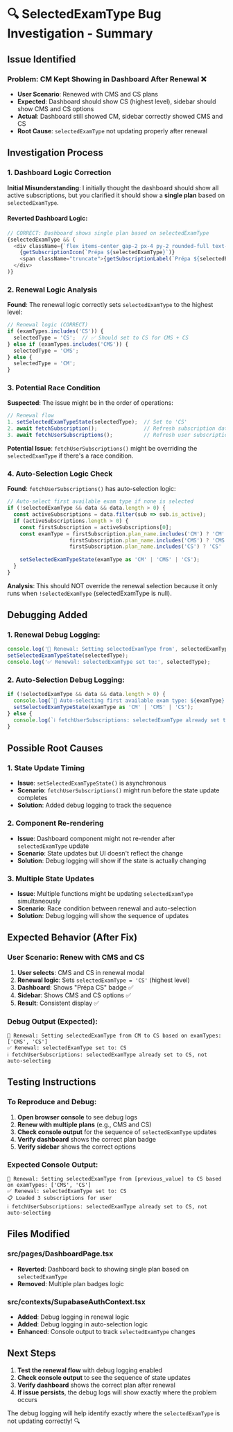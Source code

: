 # 🔍 SelectedExamType Bug Investigation - Summary

## **Issue Identified**

### **Problem: CM Kept Showing in Dashboard After Renewal** ❌
- **User Scenario**: Renewed with CMS and CS plans
- **Expected**: Dashboard should show CS (highest level), sidebar should show CMS and CS options
- **Actual**: Dashboard still showed CM, sidebar correctly showed CMS and CS
- **Root Cause**: `selectedExamType` not updating properly after renewal

## **Investigation Process**

### **1. Dashboard Logic Correction**
**Initial Misunderstanding**: I initially thought the dashboard should show all active subscriptions, but you clarified it should show a **single plan** based on `selectedExamType`.

#### **Reverted Dashboard Logic:**
```typescript
// CORRECT: Dashboard shows single plan based on selectedExamType
{selectedExamType && (
  <div className={`flex items-center gap-2 px-4 py-2 rounded-full text-sm font-medium border ${getSubscriptionColor(`Prépa ${selectedExamType}`)}`}>
    {getSubscriptionIcon(`Prépa ${selectedExamType}`)}
    <span className="truncate">{getSubscriptionLabel(`Prépa ${selectedExamType}`)}</span>
  </div>
)}
```

### **2. Renewal Logic Analysis**
**Found**: The renewal logic correctly sets `selectedExamType` to the highest level:

```typescript
// Renewal logic (CORRECT)
if (examTypes.includes('CS')) {
  selectedType = 'CS';  // ✅ Should set to CS for CMS + CS
} else if (examTypes.includes('CMS')) {
  selectedType = 'CMS';
} else {
  selectedType = 'CM';
}
```

### **3. Potential Race Condition**
**Suspected**: The issue might be in the order of operations:

```typescript
// Renewal flow
1. setSelectedExamTypeState(selectedType);  // Set to 'CS'
2. await fetchSubscription();               // Refresh subscription data
3. await fetchUserSubscriptions();          // Refresh user subscriptions
```

**Potential Issue**: `fetchUserSubscriptions()` might be overriding the `selectedExamType` if there's a race condition.

### **4. Auto-Selection Logic Check**
**Found**: `fetchUserSubscriptions()` has auto-selection logic:

```typescript
// Auto-select first available exam type if none is selected
if (!selectedExamType && data && data.length > 0) {
  const activeSubscriptions = data.filter(sub => sub.is_active);
  if (activeSubscriptions.length > 0) {
    const firstSubscription = activeSubscriptions[0];
    const examType = firstSubscription.plan_name.includes('CM') ? 'CM' : 
                    firstSubscription.plan_name.includes('CMS') ? 'CMS' : 
                    firstSubscription.plan_name.includes('CS') ? 'CS' : 'CM';
    
    setSelectedExamTypeState(examType as 'CM' | 'CMS' | 'CS');
  }
}
```

**Analysis**: This should NOT override the renewal selection because it only runs when `!selectedExamType` (selectedExamType is null).

## **Debugging Added**

### **1. Renewal Debug Logging:**
```typescript
console.log('🔄 Renewal: Setting selectedExamType from', selectedExamType, 'to', selectedType, 'based on examTypes:', examTypes);
setSelectedExamTypeState(selectedType);
console.log('✅ Renewal: selectedExamType set to:', selectedType);
```

### **2. Auto-Selection Debug Logging:**
```typescript
if (!selectedExamType && data && data.length > 0) {
  console.log(`🔄 Auto-selecting first available exam type: ${examType} (selectedExamType was null)`);
  setSelectedExamTypeState(examType as 'CM' | 'CMS' | 'CS');
} else {
  console.log(`ℹ️ fetchUserSubscriptions: selectedExamType already set to ${selectedExamType}, not auto-selecting`);
}
```

## **Possible Root Causes**

### **1. State Update Timing**
- **Issue**: `setSelectedExamTypeState()` is asynchronous
- **Scenario**: `fetchUserSubscriptions()` might run before the state update completes
- **Solution**: Added debug logging to track the sequence

### **2. Component Re-rendering**
- **Issue**: Dashboard component might not re-render after `selectedExamType` update
- **Scenario**: State updates but UI doesn't reflect the change
- **Solution**: Debug logging will show if the state is actually changing

### **3. Multiple State Updates**
- **Issue**: Multiple functions might be updating `selectedExamType` simultaneously
- **Scenario**: Race condition between renewal and auto-selection
- **Solution**: Debug logging will show the sequence of updates

## **Expected Behavior (After Fix)**

### **User Scenario: Renew with CMS and CS**
1. **User selects**: CMS and CS in renewal modal
2. **Renewal logic**: Sets `selectedExamType = 'CS'` (highest level)
3. **Dashboard**: Shows "Prépa CS" badge ✅
4. **Sidebar**: Shows CMS and CS options ✅
5. **Result**: Consistent display ✅

### **Debug Output (Expected):**
```
🔄 Renewal: Setting selectedExamType from CM to CS based on examTypes: ['CMS', 'CS']
✅ Renewal: selectedExamType set to: CS
ℹ️ fetchUserSubscriptions: selectedExamType already set to CS, not auto-selecting
```

## **Testing Instructions**

### **To Reproduce and Debug:**
1. **Open browser console** to see debug logs
2. **Renew with multiple plans** (e.g., CMS and CS)
3. **Check console output** for the sequence of `selectedExamType` updates
4. **Verify dashboard** shows the correct plan badge
5. **Verify sidebar** shows the correct options

### **Expected Console Output:**
```
🔄 Renewal: Setting selectedExamType from [previous_value] to CS based on examTypes: ['CMS', 'CS']
✅ Renewal: selectedExamType set to: CS
📋 Loaded 3 subscriptions for user
ℹ️ fetchUserSubscriptions: selectedExamType already set to CS, not auto-selecting
```

## **Files Modified**

### **src/pages/DashboardPage.tsx**
- **Reverted**: Dashboard back to showing single plan based on `selectedExamType`
- **Removed**: Multiple plan badges logic

### **src/contexts/SupabaseAuthContext.tsx**
- **Added**: Debug logging in renewal logic
- **Added**: Debug logging in auto-selection logic
- **Enhanced**: Console output to track `selectedExamType` changes

## **Next Steps**

1. **Test the renewal flow** with debug logging enabled
2. **Check console output** to see the sequence of state updates
3. **Verify dashboard** shows the correct plan after renewal
4. **If issue persists**, the debug logs will show exactly where the problem occurs

The debug logging will help identify exactly where the `selectedExamType` is not updating correctly! 🔍
